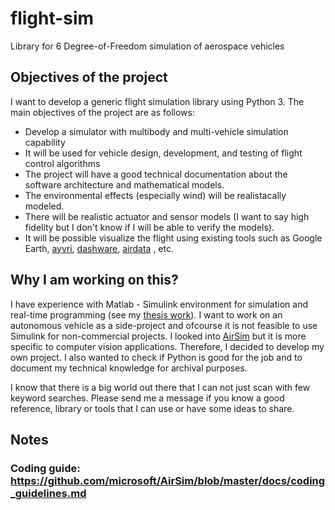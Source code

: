 # flight-sim
Library for 6 Degree-of-Freedom simulation of aerospace vehicles

## Objectives of the project
I want to develop a generic flight simulation library using Python 3. The main objectives of the project are as follows:
* Develop a simulator with multibody and multi-vehicle simulation capability
* It will be used for vehicle design, development, and testing of flight control algorithms
* The project will have a good technical documentation about the software architecture and mathematical models.
* The environmental effects (especially wind) will be realistacally modeled.
* There will be realistic actuator and sensor models (I want to say high fidelity but I don't know if I will be able to verify the models).
* It will be possible visualize the flight using existing tools such as Google Earth, [ayvri](https://ayvri.com), [dashware](http://www.dashware.net/), [airdata](https://airdata.com) , etc.

## Why I am working on this?
I have experience with Matlab - Simulink environment for simulation and real-time programming (see my [thesis work](https://github.com/alpmarangoz/thesis-work)). I want to work on an autonomous vehicle as a side-project and ofcourse it is not feasible to use Simulink for non-commercial projects. I looked into [AirSim](https://github.com/microsoft/AirSim) but it is more specific to computer vision applications. Therefore, I decided to develop my own project. I also wanted to check if Python is good for the job and to document my technical knowledge for archival purposes.

I know that there is a big world out there that I can not just scan with few keyword searches. Please send me a message if you know a good reference, library or tools that I can use or have some ideas to share.  

## Notes
### Coding guide: https://github.com/microsoft/AirSim/blob/master/docs/coding_guidelines.md
